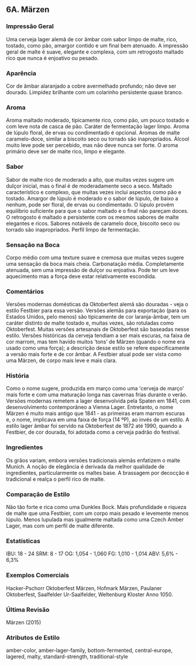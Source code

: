## 6A. Märzen

### Impressão Geral

Uma cerveja lager alemã de cor âmbar com sabor limpo de malte, rico, tostado, como pão, amargor contido e um final bem atenuado. A impressão geral de malte é suave, elegante e complexa, com um retrogosto maltado rico que nunca é enjoativo ou pesado.

### Aparência

Cor de âmbar alaranjado a cobre avermelhado profundo; não deve ser dourado. Limpidez brilhante com um colarinho persistente quase branco.

### Aroma

Aroma maltado moderado, tipicamente rico, como pão, um pouco tostado e com leve nota de casca de pão. Caráter de fermentação lager limpo. Aroma de lúpulo floral, de ervas ou condimentado é opcional. Aromas de malte caramelo-doce, similar a biscoito seco ou torrado são inapropriados. Álcool muito leve pode ser percebido, mas não deve nunca ser forte. O aroma primário deve ser de malte rico, limpo e elegante.

### Sabor

Sabor de malte rico de moderado a alto, que muitas vezes sugere um dulçor inicial, mas o final é de moderadamente seco a seco. Maltado característico e complexo, que muitas vezes inclui aspectos como pão e tostado. Amargor de lúpulo é moderado e o sabor de lúpulo, de baixo a nenhum, pode ser floral, de ervas ou condimentado. O lúpulo provém equilíbrio suficiente para que o sabor maltado e o final não pareçam doces. O retrogosto é maltado e persistente com os mesmos sabores de malte elegantes e ricos. Sabores notávels de caramelo doce, biscoito seco ou torrado são inapropriados. Perfil limpo de fermentação.

### Sensação na Boca

Corpo médio com uma texture suave e cremosa que muitas vezes sugere uma sensação da boca mais cheia. Carbonatação média. Completamente atenuada, sem uma impressão de dulçor ou enjoativa. Pode ter um leve aquecimento mas a força deve estar relativamente escondida.

### Comentários

Versões modernas domésticas da Oktoberfest alemã são douradas - veja o estilo Festbier para essa versão. Versões alemãs para exportação (para os Estados Unidos, pelo menos) são tipicamente de cor laranja-âmbar, tem um caráter distinto de malte tostado e, muitas vezes, são rotuladas como Oktoberfest. Muitas versões artesanais de Oktoberfest são baseadas nesse estilo. Versões históricas da cerveja tendiam a ser mais escuras, na faixa de cor marrom, mas tem havido muitos ‘tons’ de Mãrzen (quando o nome era usado como uma força); a descrição desse estilo se refere especificamente a versão mais forte e de cor âmbar. A Festbier atual pode ser vista como uma Märzen, de corpo mais leve e mais clara.

### História

Como o nome sugere, produzida em março como uma 'cerveja de março' mais forte e com uma maturação longa nas cavernas frias durante o verão. Versões modernas remetem a lager desenvolvida pela Spaten em 1841, com desenvolvimento contemporâneo a Vienna Lager. Entretanto, o nome Märzen é muito mais antigo que 1841 - as primeiras eram marrom escuras e, o nome, implicava em uma faixa de força (14 ºP), ao invés de um estilo. A estilo lager âmbar foi servido na Oktoberfest de 1872 até 1990, quando a Festbier, de cor dourada, foi adotada como a cerveja padrão do festival.

### Ingredientes

Os grãos variam, embora versões tradicionais alemãs enfatizem o malte Munich. A noção de elegância é derivada da melhor qualidade de ingredientes, particularmente os maltes base. A brassagem por decocção é tradicional e realça o perfil rico de malte.

### Comparação de Estilo

Não tão forte e rica como uma Dunkles Bock. Mais profundidade e riqueza de malte que uma Festbier, com um corpo mais pesado e levemente menos lúpulo. Menos lupulada mas igualmente maltada como uma Czech Amber Lager, mas com um perfil de malte diferente.

### Estatísticas

IBU: 18 - 24
SRM: 8 - 17
OG: 1,054 - 1,060
FG: 1,010 - 1,014
ABV: 5,6% - 6,3%

### Exemplos Comerciais

Hacker-Pschorr Oktoberfest Märzen, Hofmark Märzen, Paulaner Oktoberfest, Saalfelder Ur-Saalfelder, Weltenburg Kloster Anno 1050.

### Última Revisão

Märzen (2015)

### Atributos de Estilo

amber-color, amber-lager-family, bottom-fermented, central-europe, lagered, malty, standard-strength, traditional-style
